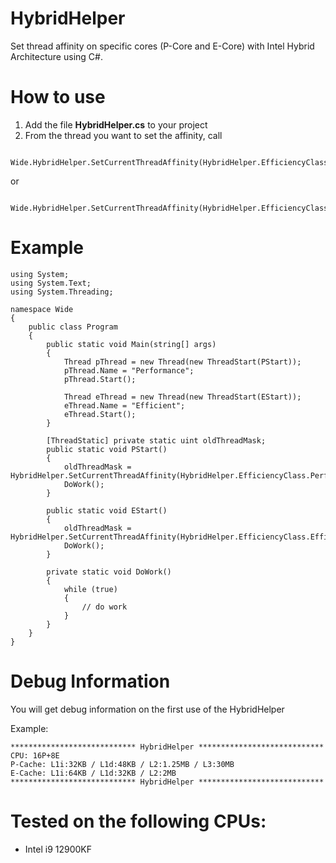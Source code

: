 # HybridHelper
Set thread affinity on specific cores (P-Core and E-Core) with Intel Hybrid Architecture using C#.

# How to use

1. Add the file **HybridHelper.cs** to your project
2. From the thread you want to set the affinity, call
````
    Wide.HybridHelper.SetCurrentThreadAffinity(HybridHelper.EfficiencyClass.Efficient);
````
or
````
    Wide.HybridHelper.SetCurrentThreadAffinity(HybridHelper.EfficiencyClass.Performance);
````

# Example

````
using System;
using System.Text;
using System.Threading;

namespace Wide
{
    public class Program
    {
        public static void Main(string[] args)
        {
            Thread pThread = new Thread(new ThreadStart(PStart));
            pThread.Name = "Performance";
            pThread.Start();

            Thread eThread = new Thread(new ThreadStart(EStart));
            eThread.Name = "Efficient";
            eThread.Start();
        }

        [ThreadStatic] private static uint oldThreadMask;
        public static void PStart()
        {
            oldThreadMask = HybridHelper.SetCurrentThreadAffinity(HybridHelper.EfficiencyClass.Performance);
            DoWork();
        }

        public static void EStart()
        {
            oldThreadMask = HybridHelper.SetCurrentThreadAffinity(HybridHelper.EfficiencyClass.Efficient);
            DoWork();
        }

        private static void DoWork()
        {
            while (true)
            {
                // do work
            }
        }
    }
}
````

# Debug Information

You will get debug information on the first use of the HybridHelper

Example:

````
**************************** HybridHelper ****************************
CPU: 16P+8E
P-Cache: L1i:32KB / L1d:48KB / L2:1.25MB / L3:30MB 
E-Cache: L1i:64KB / L1d:32KB / L2:2MB 
**************************** HybridHelper ****************************
````

# Tested on the following CPUs:
* Intel i9 12900KF
